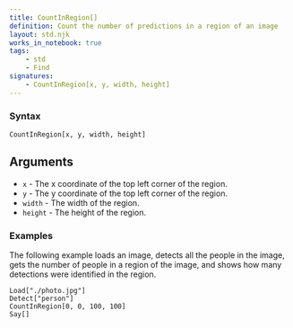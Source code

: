 ```yaml
---
title: CountInRegion[]
definition: Count the number of predictions in a region of an image
layout: std.njk
works_in_notebook: true
tags:
    - std
    - Find
signatures:
    - CountInRegion[x, y, width, height]
---
```


### Syntax

```
CountInRegion[x, y, width, height]
```

## Arguments

- `x` - The x coordinate of the top left corner of the region.
- `y` - The y coordinate of the top left corner of the region.
- `width` - The width of the region.
- `height` - The height of the region.

### Examples

The following example loads an image, detects all the people in the image, gets the number of people in a region of the image, and shows how many detections were identified in the region.

```
Load["./photo.jpg"]
Detect["person"]
CountInRegion[0, 0, 100, 100]
Say[]
```
